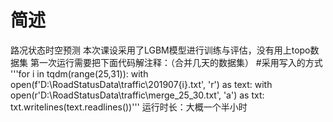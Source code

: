 # 简述
路况状态时空预测
本次课设采用了LGBM模型进行训练与评估，没有用上topo数据集
第一次运行需要把下面代码解注释：（合并几天的数据集）
#采用写入的方式
'''for i in tqdm(range(25,31)):
    with open(f'D:\\RoadStatusData\\traffic\\201907{i}.txt', 'r') as text:
      with open(r'D:\RoadStatusData\traffic\merge_25_30.txt', 'a') as txt:
        txt.writelines(text.readlines())'''
运行时长：大概一个半小时
